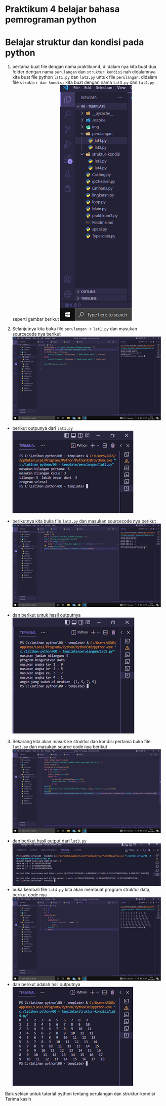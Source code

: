 # Praktikum 4 belajar bahasa pemrograman python

# Belajar struktur dan kondisi pada python
1. pertama buat file dengan nama praktikum4, di dalam nya kita buat dua folder dengan nama `perulangan` dan `struktur kondisi` nah didalamnya kita buat file python `lat1.py` dan `lat2.py` untuk file `perulangan`. didalam file `struktur dan kondisi` kita buat dengan nama `lat3.py` dan `lat4.py` seperti gambar berikut
![img](img/pic1.png)

2. Selanjutnya kita buka file `perulangan` -> `lat1.py` dan masukan sourcecode nya berikut 
![img](img/lat1.png)

* berikut outpunya dari `lat1.py`
![img](img/oplat1.png)

* berikutnya kita buka file `lat2.py` dan masukan sourcecode nya berikut
![img](img/lat2.png)
* dan berikut untuk hasil outputnya
![img](img/oplat2.png)

3. Sekarang kita akan masuk ke struktur dan kondisi
pertama buka file `lat3.py` dan masukan source code nya berikut
![jmg](img/lat3.png)
* dan berikut hasil output dari `lat3.py`
![img](img/output%20lat.3.png)
* buka kembali file `lat4.py` kita akan membuat program struktur data, berikut code nya
![img](img/lat4.png)
* dan berikut adalah hsil outputnya
![img](img/oplat4.png)

Baik sekian untuk tutorial python tentang perulangan dan struktur-kondisi
Terima kasih 